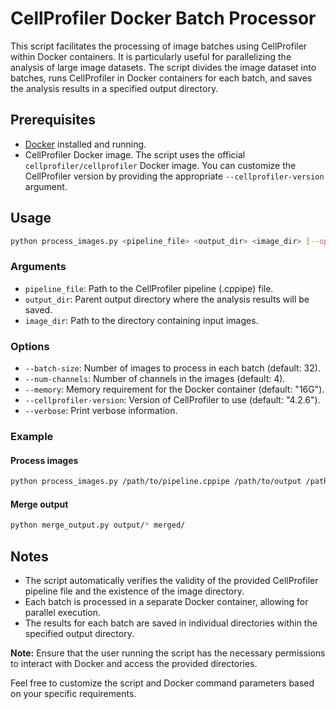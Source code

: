 # CellProfiler Docker Batch Processor

This script facilitates the processing of image batches using CellProfiler within Docker containers. It is particularly useful for parallelizing the analysis of large image datasets. The script divides the image dataset into batches, runs CellProfiler in Docker containers for each batch, and saves the analysis results in a specified output directory.

## Prerequisites

- [Docker](https://www.docker.com/) installed and running.
- CellProfiler Docker image. The script uses the official `cellprofiler/cellprofiler` Docker image. You can customize the CellProfiler version by providing the appropriate `--cellprofiler-version` argument.

## Usage

```bash
python process_images.py <pipeline_file> <output_dir> <image_dir> [--options]
```

### Arguments

- `pipeline_file`: Path to the CellProfiler pipeline (.cppipe) file.
- `output_dir`: Parent output directory where the analysis results will be saved.
- `image_dir`: Path to the directory containing input images.

### Options

- `--batch-size`: Number of images to process in each batch (default: 32).
- `--num-channels`: Number of channels in the images (default: 4).
- `--memory`: Memory requirement for the Docker container (default: "16G").
- `--cellprofiler-version`: Version of CellProfiler to use (default: "4.2.6").
- `--verbose`: Print verbose information.

### Example

#### Process images
```bash
python process_images.py /path/to/pipeline.cppipe /path/to/output /path/to/images --batch-size 64 --num-channels 3 --memory 8G --cellprofiler-version 4.3.0 --verbose
```

#### Merge output
```sh
python merge_output.py output/* merged/
```

## Notes

- The script automatically verifies the validity of the provided CellProfiler pipeline file and the existence of the image directory.
- Each batch is processed in a separate Docker container, allowing for parallel execution.
- The results for each batch are saved in individual directories within the specified output directory.

**Note:** Ensure that the user running the script has the necessary permissions to interact with Docker and access the provided directories.

Feel free to customize the script and Docker command parameters based on your specific requirements.